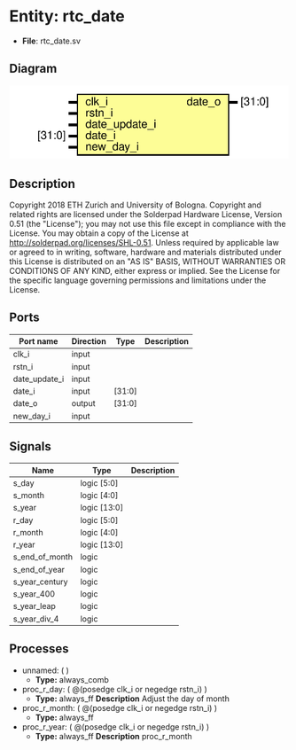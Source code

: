 # Entity: rtc_date

- **File**: rtc_date.sv
## Diagram

![Diagram](rtc_date.svg "Diagram")
## Description

 Copyright 2018 ETH Zurich and University of Bologna.
 Copyright and related rights are licensed under the Solderpad Hardware
 License, Version 0.51 (the "License"); you may not use this file except in
 compliance with the License.  You may obtain a copy of the License at
 http://solderpad.org/licenses/SHL-0.51. Unless required by applicable law
 or agreed to in writing, software, hardware and materials distributed under
 this License is distributed on an "AS IS" BASIS, WITHOUT WARRANTIES OR
 CONDITIONS OF ANY KIND, either express or implied. See the License for the
 specific language governing permissions and limitations under the License.

## Ports

| Port name     | Direction | Type   | Description |
| ------------- | --------- | ------ | ----------- |
| clk_i         | input     |        |             |
| rstn_i        | input     |        |             |
| date_update_i | input     |        |             |
| date_i        | input     | [31:0] |             |
| date_o        | output    | [31:0] |             |
| new_day_i     | input     |        |             |
## Signals

| Name           | Type           | Description |
| -------------- | -------------- | ----------- |
| s_day          | logic	[5:0]    |             |
| s_month        | logic	[4:0]    |             |
| s_year         | logic	[13:0]   |             |
| r_day          | logic   [5:0]  |             |
| r_month        | logic   [4:0]  |             |
| r_year         | logic   [13:0] |             |
| s_end_of_month | logic          |             |
| s_end_of_year  | logic          |             |
| s_year_century | logic          |             |
| s_year_400     | logic          |             |
| s_year_leap    | logic          |             |
| s_year_div_4   | logic          |             |
## Processes
- unnamed: (  )
  - **Type:** always_comb
- proc_r_day: ( @(posedge clk_i or negedge rstn_i) )
  - **Type:** always_ff
**Description**
 Adjust the day of month 
- proc_r_month: ( @(posedge clk_i or negedge rstn_i) )
  - **Type:** always_ff
- proc_r_year: ( @(posedge clk_i or negedge rstn_i) )
  - **Type:** always_ff
**Description**
 proc_r_month 
